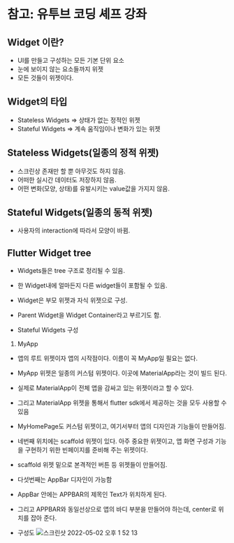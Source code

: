 # 참고: 유투브 코딩 셰프 강좌
## Widget 이란?
- UI를 만들고 구성하는 모든 기본 단위 요소
- 눈에 보이지 않는 요소들까지 위젯
- 모든 것들이 위젯이다.

## Widget의 타입
- Stateless Widgets => 상태가 없는 정적인 위젯
- Stateful Widgets => 계속 움직임이나 변화가 있는 위젯

## Stateless Widgets(일종의 정적 위젯)
- 스크린상 존재만 할 뿐 아무것도 하지 않음.
- 어떠한 실시간 데이터도 저장하지 않음.
- 어떤 변화(모양, 상태)를 유발시키는 value값을 가지지 않음.

## Stateful Widgets(일종의 동적 위젯)
- 사용자의 interaction에 따라서 모양이 바뀜.

## Flutter Widget tree
- Widgets들은 tree 구조로 정리될 수 있음.
- 한 Widget내에 얼마든지 다른 widget들이 포함될 수 있음.
- Widget은 부모 위젯과 자식 위젯으로 구성.
- Parent Widget을 Widget Container라고 부르기도 함.

- Stateful Widgets 구성
1. MyApp
- 앱의 루트 위젯이자 앱의 시작점이다. 이름이 꼭 MyApp일 필요는 없다.
- MyApp 위젯은 일종의 커스텀 위젯이다. 이곳에 MaterialApp라는 것이 빌드 된다.
- 실제로 MaterialApp이 전체 앱을 감싸고 있는 위젯이라고 할 수 있다.
- 그리고 MaterialApp 위젯을 통해서 flutter sdk에서 제공하는 것을 모두 사용할 수 있음
- MyHomePage도 커스텀 위젯이고, 여기서부터 앱의 디자인과 기능들이 만들어짐.
- 네번째 위치에는 scaffold 위젯이 있다. 아주 중요한 위젯이고, 앱 화면 구성과 기능을 구현하기 위한 빈페이지를 준비해 주는 위젯이다.
- scaffold 위젯 밑으로 본격적인 버튼 등 위젯들이 만들어짐.
- 다섯번째는 AppBar 디자인이 가능함
- AppBar 안에는 APPBAR의 제목인 Text가 위치하게 된다.
- 그리고 APPBAR와 동일선상으로 앱의 바디 부분을 만들어야 하는데, center로 위치를 잡아 준다.

 
- 구성도
![스크린샷 2022-05-02 오후 1 52 13](https://user-images.githubusercontent.com/43905552/166185895-a063e164-e025-4ec1-b47b-8635bfceefaa.png)
